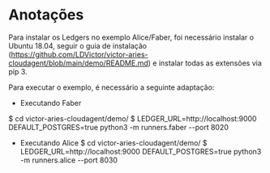 # Anotações

Para instalar os Ledgers no exemplo Alice/Faber, foi necessário instalar o Ubuntu 18.04, seguir o guia de instalação (https://github.com/LDVictor/victor-aries-cloudagent/blob/main/demo/README.md) e instalar todas as extensões via pip 3.

Para executar o exemplo, é necessário a seguinte adaptação:

 - Executando Faber

$ cd victor-aries-cloudagent/demo/
$ LEDGER_URL=http://localhost:9000 DEFAULT_POSTGRES=true python3 -m runners.faber --port 8020

 - Executando Alice
$ cd victor-aries-cloudagent/demo/
$ LEDGER_URL=http://localhost:9000 DEFAULT_POSTGRES=true python3 -m runners.alice --port 8030
